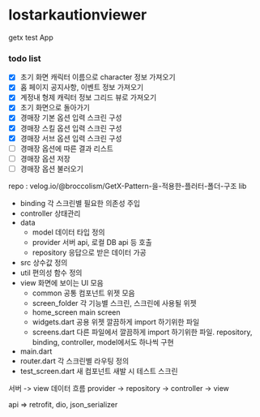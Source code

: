 # lostarkautionviewer

getx test App

### todo list
- [x] 초기 화면 캐릭터 이름으로 character 정보 가져오기
- [x] 홉 페이지 공지사항, 이벤트 정보 가져오기
- [x] 계정내 형제 캐릭터 정보 그리드 뷰로 가져오기
- [x] 초기 화면으로 돌아가기
- [x] 경매장 기본 옵션 입력 스크린 구성
- [x] 경매장 스킬 옵션 입력 스크린 구성
- [x] 경매장 서브 옵션 입력 스크린 구성
- [ ] 경매장 옵션에 따른 결과 리스트
- [ ] 경매장 옵션 저장
- [ ] 경매장 옵션 불러오기

repo : velog.io/@broccolism/GetX-Pattern-을-적용한-플러터-폴더-구조
lib
  - binding     각 스크린별 필요한 의존성 주입
  - controller  상태관리
  - data
    - model       데이터 타입 정의
    - provider    서버 api, 로컬 DB api 등 호출
    - repository  응답으로 받은 데이터 가공
   - src         상수값 정의
  - util        편의성 함수 정의
  - view        화면에 보이는 UI 모음
    - common        공통 컴포넌트 위젯 모음
    - screen_folder 각 기능별 스크린, 스크린에 사용될 위젯
    - home_screen   main screen
    - widgets.dart  공용 위젯 깔끔하게 import 하기위한 파일
    - screens.dart  다른 파일에서 깔끔하게 import 하기위한 파일. repository, binding, controller, model에서도 하나씩 구현
  - main.dart
  - router.dart 각 스크린별 라우팅 정의
  - test_screen.dart 새 컴포넌트 새발 시 테스트 스크린

서버 -> view 데이터 흐름
  provider -> repository -> controller -> view

api => retrofit, dio, json_serializer